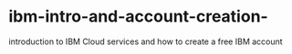 # ibm-intro-and-account-creation-
introduction to IBM Cloud services and how to create a free IBM account 
